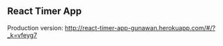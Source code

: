 React Timer App 
--------------------------

Production version: http://react-timer-app-gunawan.herokuapp.com/#/?_k=vfeyg7
